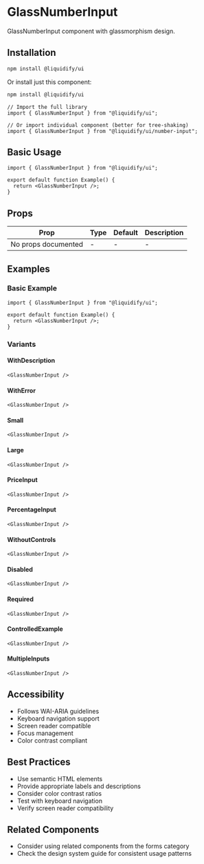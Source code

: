 # GlassNumberInput

GlassNumberInput component with glassmorphism design.

## Installation

```bash
npm install @liquidify/ui
```

Or install just this component:

```bash
npm install @liquidify/ui
```

```tsx
// Import the full library
import { GlassNumberInput } from "@liquidify/ui";

// Or import individual component (better for tree-shaking)
import { GlassNumberInput } from "@liquidify/ui/number-input";
```

## Basic Usage

```tsx
import { GlassNumberInput } from "@liquidify/ui";

export default function Example() {
  return <GlassNumberInput />;
}
```

## Props

| Prop                | Type | Default | Description |
| ------------------- | ---- | ------- | ----------- |
| No props documented | -    | -       | -           |

## Examples

### Basic Example

```tsx
import { GlassNumberInput } from "@liquidify/ui";

export default function Example() {
  return <GlassNumberInput />;
}
```

### Variants

#### WithDescription

```tsx
<GlassNumberInput />
```

#### WithError

```tsx
<GlassNumberInput />
```

#### Small

```tsx
<GlassNumberInput />
```

#### Large

```tsx
<GlassNumberInput />
```

#### PriceInput

```tsx
<GlassNumberInput />
```

#### PercentageInput

```tsx
<GlassNumberInput />
```

#### WithoutControls

```tsx
<GlassNumberInput />
```

#### Disabled

```tsx
<GlassNumberInput />
```

#### Required

```tsx
<GlassNumberInput />
```

#### ControlledExample

```tsx
<GlassNumberInput />
```

#### MultipleInputs

```tsx
<GlassNumberInput />
```

## Accessibility

- Follows WAI-ARIA guidelines
- Keyboard navigation support
- Screen reader compatible
- Focus management
- Color contrast compliant

## Best Practices

- Use semantic HTML elements
- Provide appropriate labels and descriptions
- Consider color contrast ratios
- Test with keyboard navigation
- Verify screen reader compatibility

## Related Components

- Consider using related components from the forms category
- Check the design system guide for consistent usage patterns
